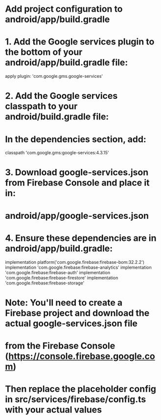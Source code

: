 # Add project configuration to android/app/build.gradle

# 1. Add the Google services plugin to the bottom of your android/app/build.gradle file:
apply plugin: 'com.google.gms.google-services'

# 2. Add the Google services classpath to your android/build.gradle file:
# In the dependencies section, add:
classpath 'com.google.gms:google-services:4.3.15'

# 3. Download google-services.json from Firebase Console and place it in:
# android/app/google-services.json

# 4. Ensure these dependencies are in android/app/build.gradle:
implementation platform('com.google.firebase:firebase-bom:32.2.2')
implementation 'com.google.firebase:firebase-analytics'
implementation 'com.google.firebase:firebase-auth'
implementation 'com.google.firebase:firebase-firestore'
implementation 'com.google.firebase:firebase-storage'

# Note: You'll need to create a Firebase project and download the actual google-services.json file
# from the Firebase Console (https://console.firebase.google.com)
# Then replace the placeholder config in src/services/firebase/config.ts with your actual values